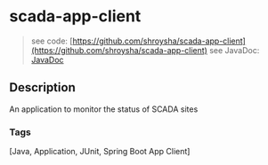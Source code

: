# scada-app-client
> see code: [https://github.com/shroysha/scada-app-client](https://github.com/shroysha/scada-app-client)
> see JavaDoc: [JavaDoc](docs/javadoc/index.html)

## Description
An application to monitor the status of SCADA sites

### Tags
[Java, Application, JUnit, Spring Boot App Client]
